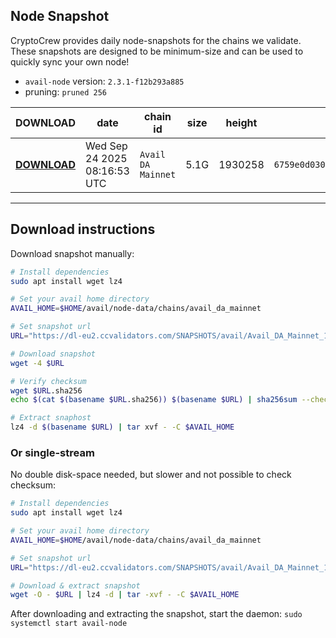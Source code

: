 ## Node Snapshot
CryptoCrew provides daily node-snapshots for the chains we validate. These snapshots are designed to be minimum-size and can be used to quickly sync your own node!  
 
- `avail-node` version: `2.3.1-f12b293a885`
- pruning: `pruned 256`
 
| DOWNLOAD | date | chain id | size | height | checksum |
| -------- | ---- | -------- | ---- | ------ | -------- |
| **[DOWNLOAD](https://dl-eu2.ccvalidators.com/SNAPSHOTS/avail/Avail_DA_Mainnet_1930258.tar.lz4)** | Wed Sep 24 2025 08:16:53 UTC | `Avail DA Mainnet` | 5.1G | 1930258 | `6759e0d030f321f70bd35c42afd396287c7e797322ed40885f002cd393772bfc` |
---

## Download instructions
Download snapshot manually:
```sh
# Install dependencies
sudo apt install wget lz4

# Set your avail home directory
AVAIL_HOME=$HOME/avail/node-data/chains/avail_da_mainnet

# Set snapshot url
URL="https://dl-eu2.ccvalidators.com/SNAPSHOTS/avail/Avail_DA_Mainnet_1960486.tar.lz4"

# Download snapshot
wget -4 $URL

# Verify checksum
wget $URL.sha256
echo $(cat $(basename $URL.sha256)) $(basename $URL) | sha256sum --check

# Extract snaphost
lz4 -d $(basename $URL) | tar xvf - -C $AVAIL_HOME
```

### Or single-stream
No double disk-space needed, but slower and not possible to check checksum:
```sh
# Install dependencies
sudo apt install wget lz4

# Set your avail home directory
AVAIL_HOME=$HOME/avail/node-data/chains/avail_da_mainnet

# Set snapshot url
URL="https://dl-eu2.ccvalidators.com/SNAPSHOTS/avail/Avail_DA_Mainnet_1960486.tar.lz4"

# Download & extract snapshot
wget -O - $URL | lz4 -d | tar -xvf - -C $AVAIL_HOME
```

After downloading and extracting the snapshot, start the daemon: `sudo systemctl start avail-node`
